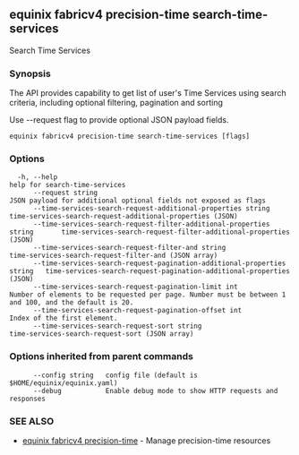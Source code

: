 ## equinix fabricv4 precision-time search-time-services

Search Time Services

### Synopsis

The API provides capability to get list of user's Time Services using search criteria, including optional filtering, pagination and sorting

Use --request flag to provide optional JSON payload fields.

```
equinix fabricv4 precision-time search-time-services [flags]
```

### Options

```
  -h, --help                                                                   help for search-time-services
      --request string                                                         JSON payload for additional optional fields not exposed as flags
      --time-services-search-request-additional-properties string              time-services-search-request-additional-properties (JSON)
      --time-services-search-request-filter-additional-properties string       time-services-search-request-filter-additional-properties (JSON)
      --time-services-search-request-filter-and string                         time-services-search-request-filter-and (JSON array)
      --time-services-search-request-pagination-additional-properties string   time-services-search-request-pagination-additional-properties (JSON)
      --time-services-search-request-pagination-limit int                      Number of elements to be requested per page. Number must be between 1 and 100, and the default is 20.
      --time-services-search-request-pagination-offset int                     Index of the first element.
      --time-services-search-request-sort string                               time-services-search-request-sort (JSON array)
```

### Options inherited from parent commands

```
      --config string   config file (default is $HOME/equinix/equinix.yaml)
      --debug           Enable debug mode to show HTTP requests and responses
```

### SEE ALSO

* [equinix fabricv4 precision-time](equinix_fabricv4_precision-time.md)	 - Manage precision-time resources

